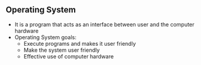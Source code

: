 ## Operating System

- It is a program that acts as an interface between user and the computer hardware
- Operating System goals:
  - Execute programs and makes it user friendly
  - Make the system user friendly
  - Effective use of computer hardware

